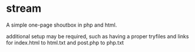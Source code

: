 # stream

A simple one-page shoutbox in php and html.

additional setup may be required, such as having a proper tryfiles and links for index.html to html.txt and post.php to php.txt